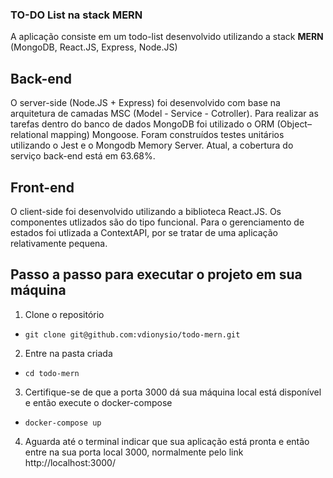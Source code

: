 ### TO-DO List na stack MERN

A aplicação consiste em um todo-list desenvolvido utilizando a stack **MERN** (MongoDB, React.JS, Express, Node.JS)

## Back-end

O server-side (Node.JS + Express) foi desenvolvido com base na arquitetura de camadas MSC (Model - Service - Cotroller). Para realizar as tarefas dentro do banco de dados MongoDB foi utilizado o ORM (Object–relational mapping) Mongoose.
Foram construídos testes unitários utilizando o Jest e o Mongodb Memory Server. Atual, a cobertura do serviço back-end está em 63.68%.

## Front-end
O client-side foi desenvolvido utilizando a biblioteca React.JS. Os componentes utlizados são do tipo funcional. Para o gerenciamento de estados foi utlizada a ContextAPI, por se tratar de uma aplicação relativamente pequena.

## Passo a passo para executar o projeto em sua máquina

1. Clone o repositório
- `git clone git@github.com:vdionysio/todo-mern.git`
2. Entre na pasta criada
- `cd todo-mern`
3. Certifique-se de que a porta 3000 dá sua máquina local está disponível e então execute o docker-compose
- `docker-compose up`
4. Aguarda até o terminal indicar que sua aplicação está pronta e então entre na sua porta local 3000, normalmente pelo link http://localhost:3000/
